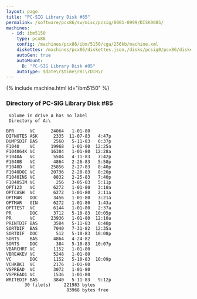 ```yaml
---
layout: page
title: "PC-SIG Library Disk #85"
permalink: /software/pcx86/sw/misc/pcsig/0001-0999/DISK0085/
machines:
  - id: ibm5150
    type: pcx86
    config: /machines/pcx86/ibm/5150/cga/256kb/machine.xml
    diskettes: /machines/pcx86/diskettes.json,/disks/pcsig0/pcx86/diskettes.json
    autoGen: true
    autoMount:
      B: "PC-SIG Library Disk #85"
    autoType: $date\r$time\rB:\rDIR\r
---
```


{% include machine.html id="ibm5150" %}

### Directory of PC-SIG Library Disk #85

     Volume in drive A has no label
     Directory of A:\

    BPR      VC      24064   1-01-80
    DIFNOTES ASK      2335  11-07-83   4:47p
    DUMPSDIF BAS      2560   5-11-83   6:37p
    F1040    VC      19968   1-01-80  12:25a
    F104064K VC      16384   1-01-80  12:28a
    F1040A   VC       5504   4-11-83   7:42p
    F1040B   VC       4864   2-26-83   5:58p
    F1040D   VC      25856   2-27-83   8:40p
    F1040DOC VC      20736   2-20-83   8:20p
    F1040INS VC       8832   2-25-83   7:40p
    F1040SIM VC        256   3-05-83   5:11p
    OPT123   VC       6272   1-01-80   3:10a
    OPTCASH  VC       6272   1-01-80   2:11a
    OPTMAR   DOC      3456   1-01-80   3:21a
    OPTMAR   GIN      6272   1-01-80   1:43a
    OPTTEST  VC       6144   1-01-80   2:37a
    PR       DOC      3712   5-10-83  10:05p
    PR       VC      23936   1-01-80  12:10a
    PRINTDIF BAS      3584   5-11-83   6:48p
    SORTDIF  BAS      7040   7-31-82  12:35a
    SORTDIF  DOC       512   5-10-83  10:08p
    SORTS    BAS      4864   4-24-82
    SORTS    DOC       384   5-10-83  10:07p
    VBARCHRT VC       1152   1-01-80
    VBREAKEV VC       5248   1-01-80
    VC       DOC      1152   5-10-83  10:09p
    VCHKBK1  VC       2176   1-01-80
    VSPREAD  VC       3072   1-01-80
    VSPREAD1 VC       1536   1-01-80
    WRITEDIF BAS      3840   5-11-83   9:12p
           30 file(s)     221983 bytes
                           83968 bytes free
